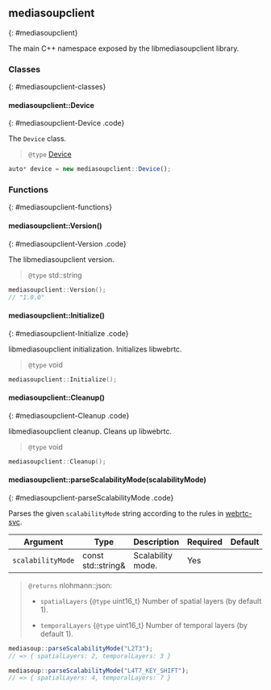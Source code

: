 ## mediasoupclient
{: #mediasoupclient}

<section markdown="1">

The main C++ namespace exposed by the libmediasoupclient library.

</section>


### Classes
{: #mediasoupclient-classes}

<section markdown="1">

#### mediasoupclient::Device
{: #mediasoupclient-Device .code}

The `Device` class.

> `@type` [Device](#Device)

```javascript
auto* device = new mediasoupclient::Device();
```

</section>


### Functions
{: #mediasoupclient-functions}

<section markdown="1">

#### mediasoupclient::Version()
{: #mediasoupclient-Version .code}

The libmediasoupclient version.

> `@type` std::string

```c++
mediasoupclient::Version();
// "1.0.0"
```

#### mediasoupclient::Initialize()
{: #mediasoupclient-Initialize .code}

libmediasoupclient initialization. Initializes libwebrtc.

> `@type` void

```c++
mediasoupclient::Initialize();
```

#### mediasoupclient::Cleanup()
{: #mediasoupclient-Cleanup .code}

libmediasoupclient cleanup. Cleans up libwebrtc.

> `@type` void

```c++
mediasoupclient::Cleanup();
```

#### mediasoupclient::parseScalabilityMode(scalabilityMode)
{: #mediasoupclient-parseScalabilityMode .code}

Parses the given `scalabilityMode` string according to the rules in [webrtc-svc](https://w3c.github.io/webrtc-svc/).

<div markdown="1" class="table-wrapper L3">

Argument   | Type    | Description | Required | Default 
---------- | ------- | ----------- | -------- | ----------
`scalabilityMode` | const std::string& | Scalability mode. | Yes |

</div>

> `@returns` nlohmann::json:
> 
> * `spatialLayers` {`@type` uint16_t} Number of spatial layers (by default 1).
>
> * `temporalLayers` {`@type` uint16_t} Number of temporal layers (by default 1).

```javascript
mediasoup::parseScalabilityMode("L2T3");
// => { spatialLayers: 2, temporalLayers: 3 }

mediasoup::parseScalabilityMode("L4T7_KEY_SHIFT");
// => { spatialLayers: 4, temporalLayers: 7 }
```

</section>
